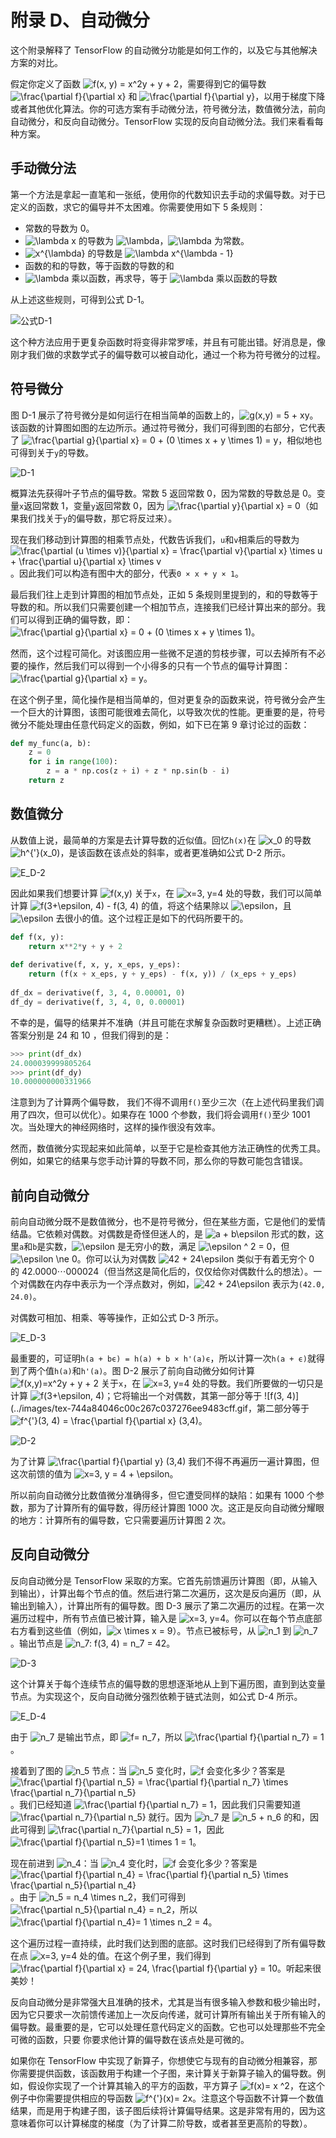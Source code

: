 # 附录 D、自动微分

这个附录解释了 TensorFlow 的自动微分功能是如何工作的，以及它与其他解决方案的对比。

假定你定义了函数 ![f(x, y) = x^2y + y + 2](../images/tex-162751afe7e0aa904426973dbac3654e.gif)，需要得到它的偏导数 ![\frac{\partial f}{\partial x}](../images/tex-f6e0346d1d3410b0fbe32b41b85999aa.gif) 和 ![\frac{\partial f}{\partial y}](../images/tex-408378e8bc55170258126d10000c53d9.gif)，以用于梯度下降或者其他优化算法。你的可选方案有手动微分法，符号微分法，数值微分法，前向自动微分，和反向自动微分。TensorFlow 实现的反向自动微分法。我们来看看每种方案。

## 手动微分法

第一个方法是拿起一直笔和一张纸，使用你的代数知识去手动的求偏导数。对于已定义的函数，求它的偏导并不太困难。你需要使用如下 5 条规则：

- 常数的导数为 0。
- ![\lambda x](../images/tex-d08b62e799e1ff8f24464dc26a2daebe.gif) 的导数为 ![\lambda](../images/tex-c6a6eb61fd9c6c913da73b3642ca147d.gif)，![\lambda](../images/tex-c6a6eb61fd9c6c913da73b3642ca147d.gif) 为常数。
- ![x^{\lambda}](../images/tex-74bde878aa116856d62aba260e55c67a.gif) 的导数是 ![\lambda x^{\lambda - 1}](../images/tex-6c620d50445244971a9718316db37470.gif)
- 函数的和的导数，等于函数的导数的和
- ![\lambda](../images/tex-c6a6eb61fd9c6c913da73b3642ca147d.gif) 乘以函数，再求导，等于 ![\lambda](../images/tex-c6a6eb61fd9c6c913da73b3642ca147d.gif) 乘以函数的导数

从上述这些规则，可得到公式 D-1。

![公式D-1](../images/Appendix/E_D-1.png)

这个种方法应用于更复杂函数时将变得非常罗嗦，并且有可能出错。好消息是，像刚才我们做的求数学式子的偏导数可以被自动化，通过一个称为符号微分的过程。

## 符号微分

图 D-1 展示了符号微分是如何运行在相当简单的函数上的，![g(x,y) = 5 + xy](../images/tex-595a140c599de3ceab7b72d4aaab8a41.gif)。该函数的计算图如图的左边所示。通过符号微分，我们可得到图的右部分，它代表了 ![\frac{\partial g}{\partial x} = 0 + (0 \times x + y \times 1) = y](../images/tex-9e9fa7bbdcb31a3b04a549685db18042.gif)，相似地也可得到关于`y`的导数。

![D-1](../images/Appendix/D-1.png)

概算法先获得叶子节点的偏导数。常数 5 返回常数 0，因为常数的导数总是 0。变量`x`返回常数 1，变量`y`返回常数 0，因为 ![\frac{\partial y}{\partial x} = 0](../images/tex-ea6d21230d9c335a071d341ceb54d780.gif)（如果我们找关于`y`的偏导数，那它将反过来）。

现在我们移动到计算图的相乘节点处，代数告诉我们，`u`和`v`相乘后的导数为 ![\frac{\partial (u \times v)}{\partial x} = \frac{\partial v}{\partial x} \times u + \frac{\partial u}{\partial x} \times v ](../images/tex-1cf5205e2548cc4e0ce9e5343ab1a377.gif)。因此我们可以构造有图中大的部分，代表`0 × x + y × 1`。

最后我们往上走到计算图的相加节点处，正如 5 条规则里提到的，和的导数等于导数的和。所以我们只需要创建一个相加节点，连接我们已经计算出来的部分。我们可以得到正确的偏导数，即：![\frac{\partial g}{\partial x} = 0 + (0 \times x + y \times 1) ](../images/tex-7e03e8e758791a8db7937cbbcc78f2b9.gif)。

然而，这个过程可简化。对该图应用一些微不足道的剪枝步骤，可以去掉所有不必要的操作，然后我们可以得到一个小得多的只有一个节点的偏导计算图：![\frac{\partial g}{\partial x} = y](../images/tex-1fda7e8979ad0fdf4a2022ee529661d0.gif)。

在这个例子里，简化操作是相当简单的，但对更复杂的函数来说，符号微分会产生一个巨大的计算图，该图可能很难去简化，以导致次优的性能。更重要的是，符号微分不能处理由任意代码定义的函数，例如，如下已在第 9 章讨论过的函数：

```python
def my_func(a, b):
    z = 0
    for i in range(100):
        z = a * np.cos(z + i) + z * np.sin(b - i)
    return z
```

## 数值微分

从数值上说，最简单的方案是去计算导数的近似值。回忆`h(x)`在 ![x_0](../images/tex-3e0d691f3a530e6c7e079636f20c111b.gif) 的导数 ![h^{'}(x_0)](../images/tex-6499b5277397390a9878a93fa4205525.gif)，是该函数在该点处的斜率，或者更准确如公式 D-2 所示。

![E_D-2](../images/Appendix/E_D-2.png)

因此如果我们想要计算 ![f(x,y)](../images/tex-3baf1600ae50930a155f58ae172b51bd.gif) 关于`x`，在 ![x=3, y=4](../images/tex-99e7bebb7eb398dc777eea8fa1bfe3ba.gif) 处的导数，我们可以简单计算 ![f(3+\epsilon, 4) - f(3, 4)](../images/tex-5dcd5b36cf658a9fbb13000a4cac6989.gif) 的值，将这个结果除以 ![\epsilon](../images/tex-92e4da341fe8f4cd46192f21b6ff3aa7.gif)，且 ![\epsilon](../images/tex-92e4da341fe8f4cd46192f21b6ff3aa7.gif) 去很小的值。这个过程正是如下的代码所要干的。

```python
def f(x, y):
    return x**2*y + y + 2
  
def derivative(f, x, y, x_eps, y_eps):
    return (f(x + x_eps, y + y_eps) - f(x, y)) / (x_eps + y_eps)
  
df_dx = derivative(f, 3, 4, 0.00001, 0)
df_dy = derivative(f, 3, 4, 0, 0.00001)
```

不幸的是，偏导的结果并不准确（并且可能在求解复杂函数时更糟糕）。上述正确答案分别是 24 和 10 ，但我们得到的是：

```python
>>> print(df_dx)
24.000039999805264
>>> print(df_dy)
10.000000000331966
```

注意到为了计算两个偏导数， 我们不得不调用`f()`至少三次（在上述代码里我们调用了四次，但可以优化）。如果存在 1000 个参数，我们将会调用`f()`至少 1001 次。当处理大的神经网络时，这样的操作很没有效率。

然而，数值微分实现起来如此简单，以至于它是检查其他方法正确性的优秀工具。例如，如果它的结果与您手动计算的导数不同，那么你的导数可能包含错误。

## 前向自动微分

前向自动微分既不是数值微分，也不是符号微分，但在某些方面，它是他们的爱情结晶。它依赖对偶数。对偶数是奇怪但迷人的，是 ![a + b\epsilon](../images/tex-595b3d916d7b666f7cec8f222f665759.gif) 形式的数，这里`a`和`b`是实数，![\epsilon](../images/tex-92e4da341fe8f4cd46192f21b6ff3aa7.gif) 是无穷小的数，满足 ![\epsilon ^ 2 = 0](../images/tex-0fe16f5f8178c40813008f32155da044.gif)，但 ![\epsilon \ne 0](../images/tex-11096ba55e57b0ba1b35efb241f87569.gif)。你可以认为对偶数 ![42 + 24\epsilon](../images/tex-63b17a82b832b929bd916f01c8a4dadd.gif) 类似于有着无穷个 0 的 42.0000⋯000024（但当然这是简化后的，仅仅给你对偶数什么的想法）。一个对偶数在内存中表示为一个浮点数对，例如，![42 + 24\epsilon](../images/tex-63b17a82b832b929bd916f01c8a4dadd.gif) 表示为`(42.0, 24.0)`。

对偶数可相加、相乘、等等操作，正如公式 D-3 所示。

![E_D-3](../images/Appendix/E_D-3.png)

最重要的，可证明`h(a + bϵ) = h(a) + b × h'(a)ϵ`，所以计算一次`h(a + ϵ)`就得到了两个值`h(a)`和`h'(a)`。图 D-2 展示了前向自动微分如何计算 ![f(x,y)=x^2y + y + 2](../images/tex-bf7d4f41a093293adbb04e43c7d12839.gif) 关于`x`，在 ![x=3, y=4](../images/tex-99e7bebb7eb398dc777eea8fa1bfe3ba.gif) 处的导数。我们所要做的一切只是计算 ![f(3+\epsilon, 4)](../images/tex-da5577f9751e71377558278256ff1115.gif)；它将输出一个对偶数，其第一部分等于 ![f(3, 4)](../images/tex-744a84046c00c267c037276ee9483cff.gif，第二部分等于 ![f^{'}(3, 4) = \frac{\partial f}{\partial x} (3,4)](../images/tex-399b8bab86aa930cdbf5c93b2e3fa818.gif)。

![D-2](../images/Appendix/D-2.png)

为了计算 ![\frac{\partial f}{\partial y} (3,4)](../images/tex-3b5f49ee9fe10430f81eeef7000f1b30.gif) 我们不得不再遍历一遍计算图，但这次前馈的值为 ![x=3, y = 4 + \epsilon](../images/tex-a6ef39467ae1ecfdf09a7e93357c3154.gif)。

所以前向自动微分比数值微分准确得多，但它遭受同样的缺陷：如果有 1000 个参数，那为了计算所有的偏导数，得历经计算图 1000 次。这正是反向自动微分耀眼的地方：计算所有的偏导数，它只需要遍历计算图 2 次。

## 反向自动微分

反向自动微分是 TensorFlow 采取的方案。它首先前馈遍历计算图（即，从输入到输出），计算出每个节点的值。然后进行第二次遍历，这次是反向遍历（即，从输出到输入），计算出所有的偏导数。图 D-3 展示了第二次遍历的过程。在第一次遍历过程中，所有节点值已被计算，输入是 ![x=3, y=4](../images/tex-99e7bebb7eb398dc777eea8fa1bfe3ba.gif)。你可以在每个节点底部右方看到这些值（例如，![x \times x = 9](../images/tex-ddfd45b07cca3862ad001dc6551d826a.gif)）。节点已被标号，从 ![n_1](../images/tex-6c773b2b7798e5713845e475d0c4b4c7.gif) 到 ![n_7](../images/tex-97d045dcd64af5ae4cc4add328629288.gif)。输出节点是 ![n_7: f(3, 4) = n_7 = 42](../images/tex-17241d7ea090e8a7be55cacfcd5b2768.gif)。

![D-3](../images/Appendix/D-3.png)

这个计算关于每个连续节点的偏导数的思想逐渐地从上到下遍历图，直到到达变量节点。为实现这个，反向自动微分强烈依赖于链式法则，如公式 D-4 所示。

![E_D-4](../images/Appendix/E_D-4.png)

由于 ![n_7](../images/tex-97d045dcd64af5ae4cc4add328629288.gif) 是输出节点，即 ![f= n_7](../images/tex-9233369b2eac1c4808ae768a0534fa78.gif)，所以 ![\frac{\partial f}{\partial n_7} = 1](../images/tex-c052878d41402368d536c53f4937b012.gif)。

接着到了图的 ![n_5](../images/tex-53eba210fc14ef60860265ec70fb718d.gif) 节点：当 ![n_5](../images/tex-53eba210fc14ef60860265ec70fb718d.gif) 变化时，![f](../images/tex-8fa14cdd754f91cc6554c9e71929cce7.gif) 会变化多少？答案是 ![\frac{\partial f}{\partial n_5} = \frac{\partial f}{\partial n_7} \times \frac{\partial n_7}{\partial n_5}](../images/tex-c4664533339cdf3ddbe912caf82c5bdc.gif)。我们已经知道 ![\frac{\partial f}{\partial n_7} = 1](../images/tex-c052878d41402368d536c53f4937b012.gif)，因此我们只需要知道 ![\frac{\partial n_7}{\partial n_5}](../images/tex-3d189a2e226493acc6538bcd3e9cb366.gif) 就行。因为 ![n_7](../images/tex-97d045dcd64af5ae4cc4add328629288.gif) 是 ![n_5 + n_6](../images/tex-bf018abe4e43c0b3132cba23cb971907.gif) 的和，因此可得到 ![\frac{\partial n_7}{\partial n_5} = 1](../images/tex-68f34602f87a1f0669551323e59a17ea.gif)，因此 ![\frac{\partial f}{\partial n_5}=1 \times 1 = 1](../images/tex-d0a7f1641b3fe72530efcea74fd7a4d2.gif)。

现在前进到 ![n_4](../images/tex-43c5783d36b015e36edeecd60da73206.gif)：当 ![n_4](../images/tex-43c5783d36b015e36edeecd60da73206.gif) 变化时，![f](../images/tex-8fa14cdd754f91cc6554c9e71929cce7.gif) 会变化多少？答案是 ![\frac{\partial f}{\partial n_4} = \frac{\partial f}{\partial n_5} \times \frac{\partial n_5}{\partial n_4}](../images/tex-414889b175f816852566907db5edd6a5.gif)。由于 ![n_5 = n_4 \times n_2](../images/tex-c982adc41e9ee58af9aed4995717fa82.gif)，我们可得到 ![\frac{\partial n_5}{\partial n_4} = n_2](../images/tex-421556b6c8203ded772656e90a1a570c.gif)，所以 ![\frac{\partial f}{\partial n_4}= 1 \times n_2 = 4](../images/tex-5da5d4cf0bebe9ea96d3fbb2c2fd93ca.gif)。

这个遍历过程一直持续，此时我们达到图的底部。这时我们已经得到了所有偏导数在点 ![x=3, y=4](../images/tex-99e7bebb7eb398dc777eea8fa1bfe3ba.gif) 处的值。在这个例子里，我们得到 ![\frac{\partial f}{\partial x} = 24, \frac{\partial f}{\partial y} = 10](../images/tex-e39fd6874bfece3703cdd1eb53e170b0.gif)。听起来很美妙！

反向自动微分是非常强大且准确的技术，尤其是当有很多输入参数和极少输出时，因为它只要求一次前馈传递加上一次反向传递，就可计算所有输出关于所有输入的偏导数。最重要的是，它可以处理任意代码定义的函数。它也可以处理那些不完全可微的函数，只要  你要求他计算的偏导数在该点处是可微的。

如果你在 TensorFlow 中实现了新算子，你想使它与现有的自动微分相兼容，那你需要提供函数，该函数用于构建一个子图，来计算关于新算子输入的偏导数。例如，假设你实现了一个计算其输入的平方的函数，平方算子 ![f(x)= x ^2](../images/tex-d26940d88870bfe622e50be50381fdb9.gif)，在这个例子中你需要提供相应的导函数 ![f^{'}(x)= 2x ](../images/tex-8f515dd3c20d16c5ed6223da611b9a2f.gif)。注意这个导函数不计算一个数值结果，而是用于构建子图，该子图后续将计算偏导结果。这是非常有用的，因为这意味着你可以计算梯度的梯度（为了计算二阶导数，或者甚至更高阶的导数）。
